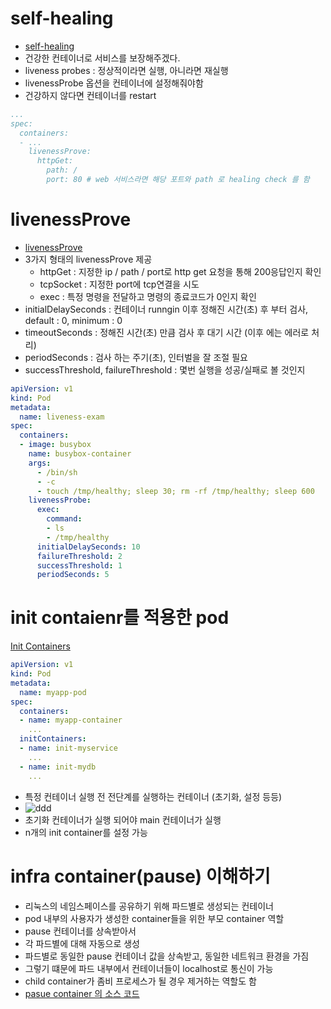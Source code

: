 # self-healing

* [self-healing](https://kubernetes.io/docs/concepts/workloads/controllers/replicationcontroller/#how-a-replicationcontroller-works)
* 건강한 컨테이너로 서비스를 보장해주겠다.
* liveness probes : 정상적이라면 실행, 아니라면 재실행
* livenessProbe 옵션을 컨테이너에 설정해줘야함
* 건강하지 않다면 컨테이너를 restart

```yaml
...
spec:
  containers:
  - ...
    livenessProve:
      httpGet:
        path: /
        port: 80 # web 서비스라면 해당 포트와 path 로 healing check 를 함
```

# livenessProve

* [livenessProve](https://kubernetes.io/docs/tasks/configure-pod-container/configure-liveness-readiness-startup-probes/)
* 3가지 형태의 livenessProve 제공
  * httpGet : 지정한 ip / path / port로 http get 요청을 통해 200응답인지 확인
  * tcpSocket : 지정한 port에 tcp연결을 시도
  * exec : 특정 명령을 전달하고 명령의 종료코드가 0인지 확인
* initialDelaySeconds : 컨테이너 runngin 이후 정해진 시간(초) 후 부터 검사, default : 0, minimum : 0
* timeoutSeconds : 정해진 시간(초) 만큼 검사 후 대기 시간 (이후 에는 에러로 처리)
* periodSeconds : 검사 하는 주기(초), 인터벌을 잘 조절 필요
* successThreshold, failureThreshold : 몇번 실행을 성공/실패로 볼 것인지

```yaml
apiVersion: v1
kind: Pod
metadata:
  name: liveness-exam
spec:
  containers:
  - image: busybox
    name: busybox-container
    args:
      - /bin/sh
      - -c
      - touch /tmp/healthy; sleep 30; rm -rf /tmp/healthy; sleep 600
    livenessProbe:
      exec:
        command:
        - ls
        - /tmp/healthy
      initialDelaySeconds: 10
      failureThreshold: 2
      successThreshold: 1
      periodSeconds: 5
```

# init contaienr를 적용한 pod

[Init Containers](https://kubernetes.io/docs/concepts/workloads/pods/init-containers/)

```yaml
apiVersion: v1
kind: Pod
metadata:
  name: myapp-pod
spec:
  containers:
  - name: myapp-container
    ...
  initContainers:
  - name: init-myservice
    ...
  - name: init-mydb
    ...
```

* 특정 컨테이너 실행 전 전단계를 실행하는 컨테이너 (초기화, 설정 등등)
* ![ddd](https://lh3.googleusercontent.com/pw/AM-JKLWD0CyqD_NgDPgQvJFARcLpvOFHp46LjrtvvCSs4j_W8oZB_4rWcy44GyVpXJWnyVih0F0hiZ4GZVmZhTU-uqtLKIxrjq0mwgL1gqa4iazF7DBgAekX6y6_NDcsVbnYgrIFu0r1be0Jqn2UmkmR_xXVfQ=w219-h59-no?authuser=0)
* 초기화 컨테이너가 실행 되어야 main 컨테이너가 실행
* n개의 init container를 설정 가능

# infra container(pause) 이해하기

* 리눅스의 네임스페이스를 공유하기 위해 파드별로 생성되는 컨테이너
* pod 내부의 사용자가 생성한 container들을 위한 부모 container 역할
* pause 컨테이너를 상속받아서 
* 각 파드별에 대해 자동으로 생성
* 파드별로 동일한 pause 컨테이너 값을 상속받고, 동일한 네트워크 환경을 가짐
* 그렇기 떄문에 파드 내부에서 컨테이너들이 localhost로 통신이 가능
* child container가 좀비 프로세스가 될 경우 제거하는 역할도 함
* [pasue container 의 소스 코드](https://github.com/kubernetes/kubernetes/blob/master/build/pause/linux/pause.c)